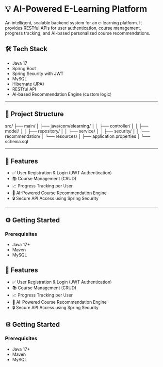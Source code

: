 # 💡 AI-Powered E-Learning Platform

An intelligent, scalable backend system for an e-learning platform. It provides RESTful APIs for user authentication, course management, progress tracking, and AI-based personalized course recommendations.

## 🛠️ Tech Stack

- Java 17  
- Spring Boot  
- Spring Security with JWT  
- MySQL  
- Hibernate (JPA)  
- RESTful API  
- AI-based Recommendation Engine (custom logic)

---

## 📁 Project Structure


src/
├── main/
│ ├── java/com/elearning/
│ │ ├── controller/
│ │ ├── model/
│ │ ├── repository/
│ │ ├── service/
│ │ ├── security/
│ │ └── recommendation/
│ └── resources/
│ ├── application.properties
│ └── schema.sql


---

## 🚀 Features

- ✅ User Registration & Login (JWT Authentication)
- 📚 Course Management (CRUD)
- 📈 Progress Tracking per User
- 🤖 AI-Powered Course Recommendation Engine
- 🔒 Secure API Access using Spring Security

---

## ⚙️ Getting Started

### Prerequisites

- Java 17+
- Maven
- MySQL
## 🚀 Features

- ✅ User Registration & Login (JWT Authentication)
- 📚 Course Management (CRUD)
- 📈 Progress Tracking per User
- 🤖 AI-Powered Course Recommendation Engine
- 🔒 Secure API Access using Spring Security

## ⚙️ Getting Started

### Prerequisites

- Java 17+
- Maven
- MySQL
